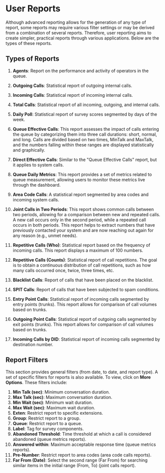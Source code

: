 # User Reports

Although advanced reporting allows for the generation of any type of report, some reports may require various filter settings or may be derived from a combination of several reports. Therefore, user reporting aims to create simpler, practical reports through various applications. Below are the types of these reports.

## Types of Reports

1. **Agents**: Report on the performance and activity of operators in the queue.

2. **Outgoing Calls**: Statistical report of outgoing internal calls.

3. **Incoming Calls**: Statistical report of incoming internal calls.

4. **Total Calls**: Statistical report of all incoming, outgoing, and internal calls.

5. **Daily Poll**: Statistical report of survey scores segmented by days of the week.

6. **Queue Effective Calls**: This report assesses the impact of calls entering the queue by categorizing them into three call durations: short, normal, and long. Calls are divided based on two times, MinTalk and MaxTalk, and the numbers falling within these ranges are displayed statistically and graphically.

7. **Direct Effective Calls**: Similar to the "Queue Effective Calls" report, but it applies to system calls.

8. **Queue Daily Metrics**: This report provides a set of metrics related to queue measurement, allowing users to monitor these metrics live through the dashboard.

9. **Area Code Calls**: A statistical report segmented by area codes and incoming system calls.

10. **Joint Calls in Two Periods**: This report shows common calls between two periods, allowing for a comparison between new and repeated calls. A new call occurs only in the second period, while a repeated call occurs in both periods. This report helps to extract numbers that have previously contacted your system and are now reaching out again for any reason (e.g., unmet needs).

11. **Repetitive Calls (Who)**: Statistical report based on the frequency of incoming calls. This report displays a maximum of 100 numbers.

12. **Repetitive Calls (Counts)**: Statistical report of call repetitions. The goal is to obtain a continuous distribution of call repetitions, such as how many calls occurred once, twice, three times, etc.

13. **Blacklist Calls**: Report of calls that have been placed on the blacklist.

14. **SPIT Calls**: Report of calls that have been subjected to spam conditions.

15. **Entry Point Calls**: Statistical report of incoming calls segmented by entry points (trunks). This report allows for comparison of call volumes based on trunks.

16. **Outgoing Point Calls**: Statistical report of outgoing calls segmented by exit points (trunks). This report allows for comparison of call volumes based on trunks.

17. **Incoming Calls by DID**: Statistical report of incoming calls segmented by destination number.

## Report Filters

This section provides general filters (from date, to date, and report type). A set of specific filters for reports is also available. To view, click on **More Options**. These filters include:

1. **Min Talk (sec)**: Minimum conversation duration.
2. **Max Talk (sec)**: Maximum conversation duration.
3. **Min Wait (sec)**: Minimum wait duration.
4. **Max Wait (sec)**: Maximum wait duration.
5. **Exten**: Restrict report to specific extensions.
6. **Group**: Restrict report to a group.
7. **Queue**: Restrict report to a queue.
8. **Label**: Tag for survey components.
9. **Abandoned Threshold**: Time threshold at which a call is considered abandoned (queue metrics reports).
10. **Answered within**: Maximum acceptable response time (queue metrics reports).
11. **Pre-Number**: Restrict report to area codes (area code calls reports).
12. **Far From (Date)**: Select the second range (Far From) for searching similar items in the initial range (From, To) (joint calls report).